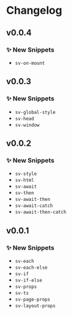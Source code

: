 # Changelog

## v0.0.4

### ✨ New Snippets

- `sv-on-mount`

## v0.0.3

### ✨ New Snippets

- `sv-global-style`
- `sv-head`
- `sv-window`

## v0.0.2

### ✨ New Snippets

- `sv-style`
- `sv-html`
- `sv-await`
- `sv-then`
- `sv-await-then`
- `sv-await-catch`
- `sv-await-then-catch`

## v0.0.1

### ✨ New Snippets

- `sv-each`
- `sv-each-else`
- `sv-if`
- `sv-if-else`
- `sv-props`
- `sv-ts`
- `sv-page-props`
- `sv-layout-props`
